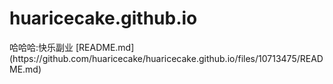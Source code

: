 # huaricecake.github.io
<p>哈哈哈:快乐副业
[README.md](https://github.com/huaricecake/huaricecake.github.io/files/10713475/README.md)
